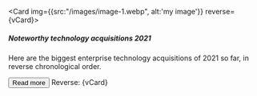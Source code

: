 <script>
	import { Card, Button, Toggle } from 'svelte-5-ui-lib';
	import { ArrowRightOutline } from 'flowbite-svelte-icons';
	let vCard = $state(false);
</script>

<Card img={{src:"/images/image-1.webp", alt:'my image'}} reverse={vCard}>
	<h5 class="mb-2 text-2xl font-bold tracking-tight text-gray-900 dark:text-white">Noteworthy technology acquisitions 2021</h5>
	<p class="mb-3 font-normal leading-tight text-gray-700 dark:text-gray-400">Here are the biggest enterprise technology acquisitions of 2021 so far, in reverse chronological order.</p>
	<Button>
		Read more <ArrowRightOutline class="ms-2 h-3.5 w-3.5 text-white" />
	</Button>
</Card>
<Toggle bind:checked={vCard} spanclass="italic dark:text-gray-500">Reverse: {vCard}</Toggle>